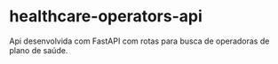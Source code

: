 # healthcare-operators-api
Api desenvolvida com FastAPI com rotas para busca de operadoras de plano de saúde.
